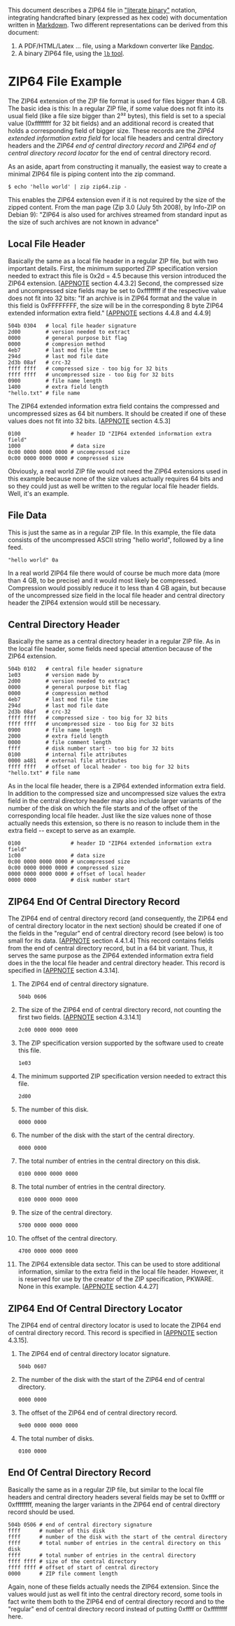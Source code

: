 This document describes a ZIP64 file in ["literate binary"][lb] notation,
integrating handcrafted binary (expressed as hex code) with documentation
written in [Markdown][Markdown]. Two different representations can be derived
from this document:

 1. A PDF/HTML/Latex ... file, using a Markdown converter like [Pandoc][Pandoc].
 2. A binary ZIP64 file, using the [`lb` tool][lb].

[lb]: https://github.com/marhop/literate-binary
[Markdown]: https://commonmark.org/
[Pandoc]: https://pandoc.org/

# ZIP64 File Example

The ZIP64 extension of the ZIP file format is used for files bigger than 4 GB.
The basic idea is this: In a regular ZIP file, if some value does not fit into
its usual field (like a file size bigger than 2³² bytes), this field is set to a
special value (0xffffffff for 32 bit fields) and an additional record is created
that holds a corresponding field of bigger size. These records are the *ZIP64
extended information extra field* for local file headers and central directory
headers and the *ZIP64 end of central directory record* and *ZIP64 end of
central directory record locator* for the end of central directory record.

As an aside, apart from constructing it manually, the easiest way to create a
minimal ZIP64 file is piping content into the zip command.

~~~ {.nobin}
$ echo 'hello world' | zip zip64.zip -
~~~

This enables the ZIP64 extension even if it is not required by the size of the
zipped content. From the man page (Zip 3.0 (July 5th 2008), by Info-ZIP on
Debian 9): "ZIP64 is also used for archives streamed from standard input as the
size of such archives are not known in advance"

## Local File Header

Basically the same as a local file header in a regular ZIP file, but with two
important details. First, the minimum supported ZIP specification version needed
to extract this file is 0x2d = 4.5 because this version introduced the ZIP64
extension. [[APPNOTE] section 4.4.3.2] Second, the compressed size and
uncompressed size fields may be set to 0xffffffff if the respective value does
not fit into 32 bits: "If an archive is in ZIP64 format and the value in this
field is 0xFFFFFFFF, the size will be in the corresponding 8 byte ZIP64 extended
information extra field." [[APPNOTE] sections 4.4.8 and 4.4.9]

    504b 0304   # local file header signature
    2d00        # version needed to extract
    0000        # general purpose bit flag
    0000        # compresion method
    4eb7        # last mod file time
    294d        # last mod file date
    2d3b 08af   # crc-32
    ffff ffff   # compressed size - too big for 32 bits
    ffff ffff   # uncompressed size - too big for 32 bits
    0900        # file name length
    1400        # extra field length
    "hello.txt" # file name

The ZIP64 extended information extra field contains the compressed and
uncompressed sizes as 64 bit numbers. It should be created if one of these
values does not fit into 32 bits. [[APPNOTE] section 4.5.3]

    0100                # header ID "ZIP64 extended information extra field"
    1000                # data size
    0c00 0000 0000 0000 # uncompressed size
    0c00 0000 0000 0000 # compressed size

Obviously, a real world ZIP file would not need the ZIP64 extensions used in
this example because none of the size values actually requires 64 bits and so
they could just as well be written to the regular local file header fields.
Well, it's an example.

## File Data

This is just the same as in a regular ZIP file. In this example, the file data
consists of the uncompressed ASCII string "hello world", followed by a line
feed.

    "hello world" 0a

In a real world ZIP64 file there would of course be much more data (more than 4
GB, to be precise) and it would most likely be compressed. Compression would
possibly reduce it to less than 4 GB again, but because of the uncompressed size
field in the local file header and central directory header the ZIP64 extension
would still be necessary.

## Central Directory Header

Basically the same as a central directory header in a regular ZIP file. As in
the local file header, some fields need special attention because of the ZIP64
extension.

    504b 0102   # central file header signature
    1e03        # version made by
    2d00        # version needed to extract
    0000        # general purpose bit flag
    0000        # compression method
    4eb7        # last mod file time
    294d        # last mod file date
    2d3b 08af   # crc-32
    ffff ffff   # compressed size - too big for 32 bits
    ffff ffff   # uncompressed size - too big for 32 bits
    0900        # file name length
    2000        # extra field length
    0000        # file comment length
    ffff        # disk number start - too big for 32 bits
    0100        # internal file attributes
    0000 a481   # external file attributes
    ffff ffff   # offset of local header - too big for 32 bits
    "hello.txt" # file name

As in the local file header, there is a ZIP64 extended information extra field.
In addition to the compressed size and uncompressed size values the extra field
in the central directory header may also include larger variants of the number
of the disk on which the file starts and of the offset of the corresponding
local file header. Just like the size values none of those actually needs this
extension, so there is no reason to include them in the extra field -- except to
serve as an example.

    0100                # header ID "ZIP64 extended information extra field"
    1c00                # data size
    0c00 0000 0000 0000 # uncompressed size
    0c00 0000 0000 0000 # compressed size
    0000 0000 0000 0000 # offset of local header
    0000 0000           # disk number start

## ZIP64 End Of Central Directory Record

The ZIP64 end of central directory record (and consequently, the ZIP64 end of
central directory locator in the next section) should be created if one of the
fields in the "regular" end of central directory record (see below) is too small
for its data. [[APPNOTE] section 4.4.1.4] This record contains fields from the
end of central directory record, but in a 64 bit variant. Thus, it serves the
same purpose as the ZIP64 extended information extra field does in the the local
file header and central directory header. This record is specified in [[APPNOTE]
section 4.3.14].

 1. The ZIP64 end of central directory signature.

        504b 0606

 2. The size of the ZIP64 end of central directory record, not counting the
    first two fields. [[APPNOTE] section 4.3.14.1]

        2c00 0000 0000 0000

 3. The ZIP specification version supported by the software used to create this
    file.

        1e03

 4. The minimum supported ZIP specification version needed to extract this file.

        2d00

 5. The number of this disk.

        0000 0000

 6. The number of the disk with the start of the central directory.

        0000 0000

 7. The total number of entries in the central directory on this disk.

        0100 0000 0000 0000

 8. The total number of entries in the central directory.

        0100 0000 0000 0000

 9. The size of the central directory.

        5700 0000 0000 0000

10. The offset of the central directory.

        4700 0000 0000 0000

11. The ZIP64 extensible data sector. This can be used to store additional
    information, similar to the extra field in the local file header. However,
    it is reserved for use by the creator of the ZIP specification, PKWARE. None
    in this example. [[APPNOTE] section 4.4.27]

## ZIP64 End Of Central Directory Locator

The ZIP64 end of central directory locator is used to locate the ZIP64 end of
central directory record. This record is specified in [[APPNOTE] section
4.3.15].

 1. The ZIP64 end of central directory locator signature.

        504b 0607

 2. The number of the disk with the start of the ZIP64 end of central directory.

        0000 0000

 3. The offset of the ZIP64 end of central directory record.

        9e00 0000 0000 0000

 4. The total number of disks.

        0100 0000

## End Of Central Directory Record

Basically the same as in a regular ZIP file, but similar to the local file
headers and central directory headers several fields may be set to 0xffff or
0xffffffff, meaning the larger variants in the ZIP64 end of central directory
record should be used.

    504b 0506 # end of central directory signature
    ffff      # number of this disk
    ffff      # number of the disk with the start of the central directory
    ffff      # total number of entries in the central directory on this disk
    ffff      # total number of entries in the central directory
    ffff ffff # size of the central directory
    ffff ffff # offset of start of central directory
    0000      # ZIP file comment length

Again, none of these fields actually needs the ZIP64 extension. Since the values
would just as well fit into the central directory record, some tools in fact
write them both to the ZIP64 end of central directory record and to the
"regular" end of central directory record instead of putting 0xffff or
0xffffffff here.

[APPNOTE]: https://pkware.cachefly.net/webdocs/casestudies/APPNOTE.TXT
